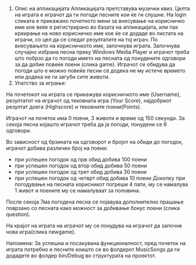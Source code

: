 1.	Опис на апликацијата Апликацијата претставува музички квиз. Целта на играта е играчот да ги погоди песните кои ќе ги слушне. На login сликата е прикажано почетното мени за внесување на корисничко име кое веќе е регистрирано во базата на апликацијата, или пак креирање на ново корисничко име кое ќе се додаде во листата на играчи, со цел да се следат резултатите на тој играч. По внесувањето на корисничкото име, започнува играта. Започнува случајно избрана песна преку Windows Media Player и играчот треба што побрзо да го погоди името на песната од понудените одговори за да добие повеќе поени (слика game). Играчот се обидува да погоди што е можно повеќе песни сé додека не му истече времето или додека не ги загуби сите животи.
2.	Упатство за играње:

На почетокот на играта се прикажува корисничкото име (Username), резултатот на играчот од тековната игра (Your Score), најдобриот резултат доега (Highscore) и тековните поени(Points).

Играчот на почеток има 0 поени, 3 животи и време од 150 секунди. За секоја песна којашто играчот треба да ја погоди, понудени се 6 одговори. 

Во зависност од брзината на одговорот и бројот на обиди до погодок, играчот добива различен број на поени: 
- при успешен погодок од прв обид добива 100 поени 
- при успешен погодок од втор обид добива 50 поени 
- при успешен погодок од трет обид добива 30 поени 
- при успешен погодок од четврт обид добива 10 поени
Доколку при погодување на песната корисникот погреши 4 пати, му се намалува 1 живот и поените му се намалуваат за половина. 

После секоја 7ма погодена песна се појавува дополнително прашање поврзано со песната како можност за добивање бонус поени (слика question). 

На крајот на играта на играчот му се понудува на играчот да започне нова игра(слика newgame).

Напомена: За успешна и посакувана функционалност, пред почеток на играта потребно е песните коишто се во фолдерот MusicSongs да ги додадете во фолдер bin/Debug во структурата на проектот. 
